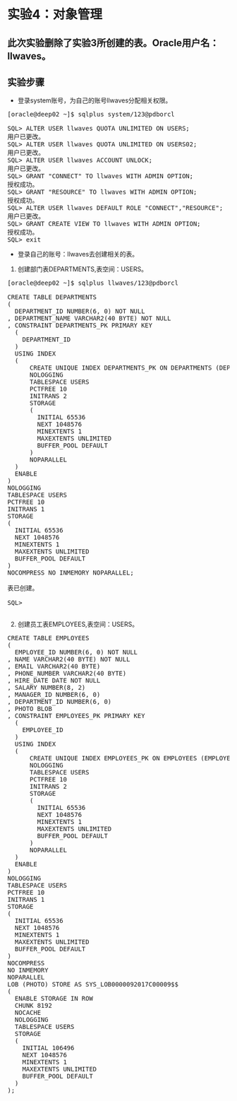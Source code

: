 # 实验4：对象管理

## 此次实验删除了实验3所创建的表。Oracle用户名：llwaves。

## 实验步骤
* 登录system账号，为自己的账号llwaves分配相关权限。
<pre>
[oracle@deep02 ~]$ sqlplus system/123@pdborcl

SQL> ALTER USER llwaves QUOTA UNLIMITED ON USERS;
用户已更改。
SQL> ALTER USER llwaves QUOTA UNLIMITED ON USERS02;
用户已更改。
SQL> ALTER USER llwaves ACCOUNT UNLOCK;
用户已更改。
SQL> GRANT "CONNECT" TO llwaves WITH ADMIN OPTION;
授权成功。
SQL> GRANT "RESOURCE" TO llwaves WITH ADMIN OPTION;
授权成功。
SQL> ALTER USER llwaves DEFAULT ROLE "CONNECT","RESOURCE";
用户已更改。
SQL> GRANT CREATE VIEW TO llwaves WITH ADMIN OPTION;
授权成功。
SQL> exit
</pre>
* 登录自己的账号：llwaves去创建相关的表。
1. 创建部门表DEPARTMENTS,表空间：USERS。
<pre>
[oracle@deep02 ~]$ sqlplus llwaves/123@pdborcl

CREATE TABLE DEPARTMENTS
(
  DEPARTMENT_ID NUMBER(6, 0) NOT NULL
, DEPARTMENT_NAME VARCHAR2(40 BYTE) NOT NULL
, CONSTRAINT DEPARTMENTS_PK PRIMARY KEY
  (
    DEPARTMENT_ID
  )
  USING INDEX
  (
      CREATE UNIQUE INDEX DEPARTMENTS_PK ON DEPARTMENTS (DEPARTMENT_ID ASC)
      NOLOGGING
      TABLESPACE USERS
      PCTFREE 10
      INITRANS 2
      STORAGE
      (
        INITIAL 65536
        NEXT 1048576
        MINEXTENTS 1
        MAXEXTENTS UNLIMITED
        BUFFER_POOL DEFAULT
      )
      NOPARALLEL
  )
  ENABLE
)
NOLOGGING
TABLESPACE USERS
PCTFREE 10
INITRANS 1
STORAGE
(
  INITIAL 65536
  NEXT 1048576
  MINEXTENTS 1
  MAXEXTENTS UNLIMITED
  BUFFER_POOL DEFAULT
)
NOCOMPRESS NO INMEMORY NOPARALLEL;

表已创建。

SQL>

</pre>
2. 创建员工表EMPLOYEES,表空间：USERS。
<pre>
CREATE TABLE EMPLOYEES
(
  EMPLOYEE_ID NUMBER(6, 0) NOT NULL
, NAME VARCHAR2(40 BYTE) NOT NULL
, EMAIL VARCHAR2(40 BYTE)
, PHONE_NUMBER VARCHAR2(40 BYTE)
, HIRE_DATE DATE NOT NULL
, SALARY NUMBER(8, 2)
, MANAGER_ID NUMBER(6, 0)
, DEPARTMENT_ID NUMBER(6, 0)
, PHOTO BLOB
, CONSTRAINT EMPLOYEES_PK PRIMARY KEY
  (
    EMPLOYEE_ID
  )
  USING INDEX
  (
      CREATE UNIQUE INDEX EMPLOYEES_PK ON EMPLOYEES (EMPLOYEE_ID ASC)
      NOLOGGING
      TABLESPACE USERS
      PCTFREE 10
      INITRANS 2
      STORAGE
      (
        INITIAL 65536
        NEXT 1048576
        MINEXTENTS 1
        MAXEXTENTS UNLIMITED
        BUFFER_POOL DEFAULT
      )
      NOPARALLEL
  )
  ENABLE
)
NOLOGGING
TABLESPACE USERS
PCTFREE 10
INITRANS 1
STORAGE
(
  INITIAL 65536
  NEXT 1048576
  MINEXTENTS 1
  MAXEXTENTS UNLIMITED
  BUFFER_POOL DEFAULT
)
NOCOMPRESS
NO INMEMORY
NOPARALLEL
LOB (PHOTO) STORE AS SYS_LOB0000092017C00009$$
(
  ENABLE STORAGE IN ROW
  CHUNK 8192
  NOCACHE
  NOLOGGING
  TABLESPACE USERS
  STORAGE
  (
    INITIAL 106496
    NEXT 1048576
    MINEXTENTS 1
    MAXEXTENTS UNLIMITED
    BUFFER_POOL DEFAULT
  )
);
</pre>
